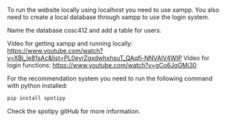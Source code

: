 To run the website locally using localhost you need to use xampp. You also need to create a local database through xampp to use the login system.    

Name the database cosc412 and add a table for users.  

Video for getting xampp and running locally: https://www.youtube.com/watch?v=XBj_le81sAc&list=PL0eyrZgxdwhxhsuT_QAqfi-NNVAlV4WIP
Video for login functions: https://www.youtube.com/watch?v=gCo6JqGMi30  

For the recommendation system you need to run the following command with python installed:  
```bash
pip install spotipy
```

Check the spotipy gitHub for more information.

